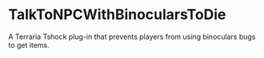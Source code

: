 # TalkToNPCWithBinocularsToDie
A Terraria Tshock plug-in that prevents players from using binoculars bugs to get items.


